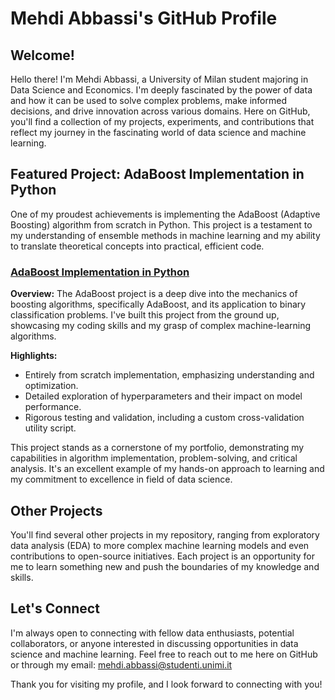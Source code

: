 
# Mehdi Abbassi's GitHub Profile

## Welcome!

Hello there! I'm Mehdi Abbassi, a University of Milan student majoring in Data Science and Economics. I'm deeply fascinated by the power of data and how it can be used to solve complex problems, make informed decisions, and drive innovation across various domains. Here on GitHub, you'll find a collection of my projects, experiments, and contributions that reflect my journey in the fascinating world of data science and machine learning.

## Featured Project: AdaBoost Implementation in Python

One of my proudest achievements is implementing the AdaBoost (Adaptive Boosting) algorithm from scratch in Python. This project is a testament to my understanding of ensemble methods in machine learning and my ability to translate theoretical concepts into practical, efficient code.

### [AdaBoost Implementation in Python](https://github.com/abbassix/AdaBoost)

**Overview:**
The AdaBoost project is a deep dive into the mechanics of boosting algorithms, specifically AdaBoost, and its application to binary classification problems. I've built this project from the ground up, showcasing my coding skills and my grasp of complex machine-learning algorithms.

**Highlights:**
- Entirely from scratch implementation, emphasizing understanding and optimization.
- Detailed exploration of hyperparameters and their impact on model performance.
- Rigorous testing and validation, including a custom cross-validation utility script.

This project stands as a cornerstone of my portfolio, demonstrating my capabilities in algorithm implementation, problem-solving, and critical analysis. It's an excellent example of my hands-on approach to learning and my commitment to excellence in field of data science.

## Other Projects

You'll find several other projects in my repository, ranging from exploratory data analysis (EDA) to more complex machine learning models and even contributions to open-source initiatives. Each project is an opportunity for me to learn something new and push the boundaries of my knowledge and skills.

## Let's Connect

I'm always open to connecting with fellow data enthusiasts, potential collaborators, or anyone interested in discussing opportunities in data science and machine learning. Feel free to reach out to me here on GitHub or through my email: mehdi.abbassi@studenti.unimi.it

Thank you for visiting my profile, and I look forward to connecting with you!
